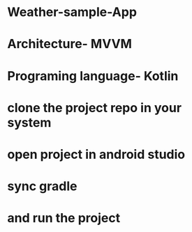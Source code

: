# Weather-sample-App

# Architecture- MVVM
# Programing language- Kotlin

# clone the project repo in your system
# open project in android studio
# sync gradle 
# and run the project
